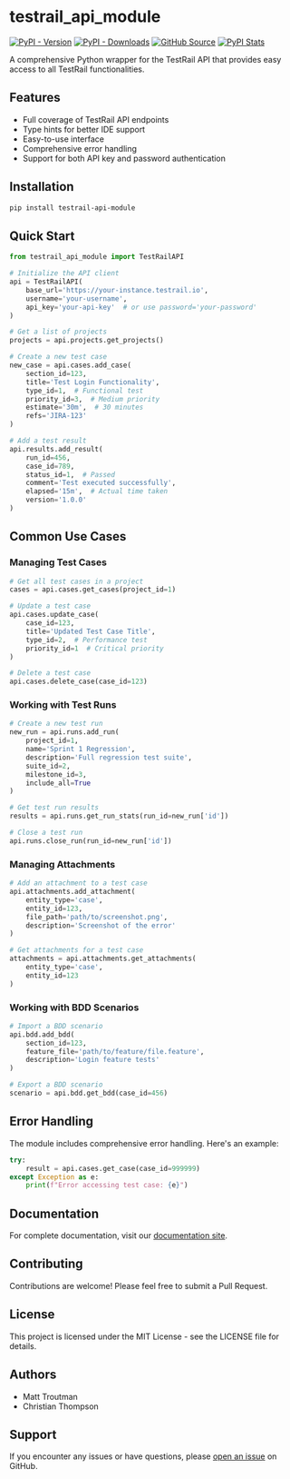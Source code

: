 # testrail_api_module

[![PyPI - Version](https://img.shields.io/pypi/v/testrail-api-module?label=Latest%20Version)](https://pypi.org/project/testrail-api-module/) [![PyPI - Downloads](https://img.shields.io/pypi/dm/testrail-api-module?color=brightgreen)](https://pypi.org/project/testrail-api-module/) [![GitHub Source](https://img.shields.io/badge/github-source-blue?logo=github)](https://github.com/trtmn/testrail-api-module) [![PyPI Stats](https://img.shields.io/badge/%F0%9F%93%96%20Stats-%20%F0%9F%94%97-blue)](https://pypistats.org/packages/testrail-api-module)

A comprehensive Python wrapper for the TestRail API that provides easy access to all TestRail functionalities.

## Features

- Full coverage of TestRail API endpoints
- Type hints for better IDE support
- Easy-to-use interface
- Comprehensive error handling
- Support for both API key and password authentication

## Installation

```bash
pip install testrail-api-module
```

## Quick Start

```python
from testrail_api_module import TestRailAPI

# Initialize the API client
api = TestRailAPI(
    base_url='https://your-instance.testrail.io',
    username='your-username',
    api_key='your-api-key'  # or use password='your-password'
)

# Get a list of projects
projects = api.projects.get_projects()

# Create a new test case
new_case = api.cases.add_case(
    section_id=123,
    title='Test Login Functionality',
    type_id=1,  # Functional test
    priority_id=3,  # Medium priority
    estimate='30m',  # 30 minutes
    refs='JIRA-123'
)

# Add a test result
api.results.add_result(
    run_id=456,
    case_id=789,
    status_id=1,  # Passed
    comment='Test executed successfully',
    elapsed='15m',  # Actual time taken
    version='1.0.0'
)
```

## Common Use Cases

### Managing Test Cases

```python
# Get all test cases in a project
cases = api.cases.get_cases(project_id=1)

# Update a test case
api.cases.update_case(
    case_id=123,
    title='Updated Test Case Title',
    type_id=2,  # Performance test
    priority_id=1  # Critical priority
)

# Delete a test case
api.cases.delete_case(case_id=123)
```

### Working with Test Runs

```python
# Create a new test run
new_run = api.runs.add_run(
    project_id=1,
    name='Sprint 1 Regression',
    description='Full regression test suite',
    suite_id=2,
    milestone_id=3,
    include_all=True
)

# Get test run results
results = api.runs.get_run_stats(run_id=new_run['id'])

# Close a test run
api.runs.close_run(run_id=new_run['id'])
```

### Managing Attachments

```python
# Add an attachment to a test case
api.attachments.add_attachment(
    entity_type='case',
    entity_id=123,
    file_path='path/to/screenshot.png',
    description='Screenshot of the error'
)

# Get attachments for a test case
attachments = api.attachments.get_attachments(
    entity_type='case',
    entity_id=123
)
```

### Working with BDD Scenarios

```python
# Import a BDD scenario
api.bdd.add_bdd(
    section_id=123,
    feature_file='path/to/feature/file.feature',
    description='Login feature tests'
)

# Export a BDD scenario
scenario = api.bdd.get_bdd(case_id=456)
```

## Error Handling

The module includes comprehensive error handling. Here's an example:

```python
try:
    result = api.cases.get_case(case_id=999999)
except Exception as e:
    print(f"Error accessing test case: {e}")
```

## Documentation

For complete documentation, visit our [documentation site](https://trtmn.github.io/testrail-api-module/).

## Contributing

Contributions are welcome! Please feel free to submit a Pull Request.

## License

This project is licensed under the MIT License - see the LICENSE file for details.

## Authors

- Matt Troutman
- Christian Thompson

## Support

If you encounter any issues or have questions, please [open an issue](https://github.com/trtmn/testrail-api-module/issues) on GitHub.
